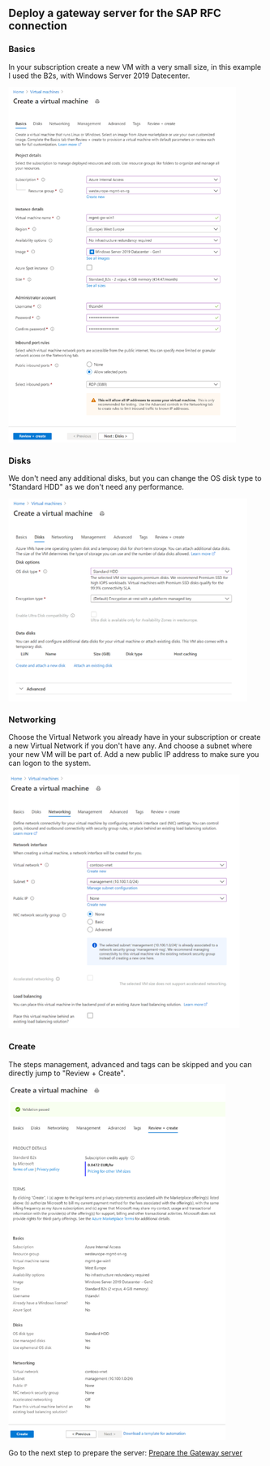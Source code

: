 ## Deploy a gateway server for the SAP RFC connection
### Basics
<p>
In your subscription create a new VM with a very small size, in this example I used the B2s, with Windows Server 2019 Datecenter.
</p>
<img src="images/gw/vm-gw-basics.png" height="700px" />

### Disks
<p>
We don't need any additional disks, but you can change the OS disk type to "Standard HDD" as we don't need any performance.
</p>
<img src="images/gw/vm-gw-disks.png" height="400px" />

### Networking
<p>
Choose the Virtual Network you already have in your subscription or create a new Virtual Network if you don't have any. And choose a subnet where your new VM will be part of. Add a new public IP address to make sure you can logon to the system.
</p>
<img src="images/gw/vm-gw-networking.png" height="500px" />

### Create
<p>
The steps management, advanced and tags can be skipped and you can directly jump to "Review + Create".
</p>
<img src="images/gw/vm-gw-create.png" height="700px" />

Go to the next step to prepare the server: [Prepare the Gateway server](PrepareGateway.md)